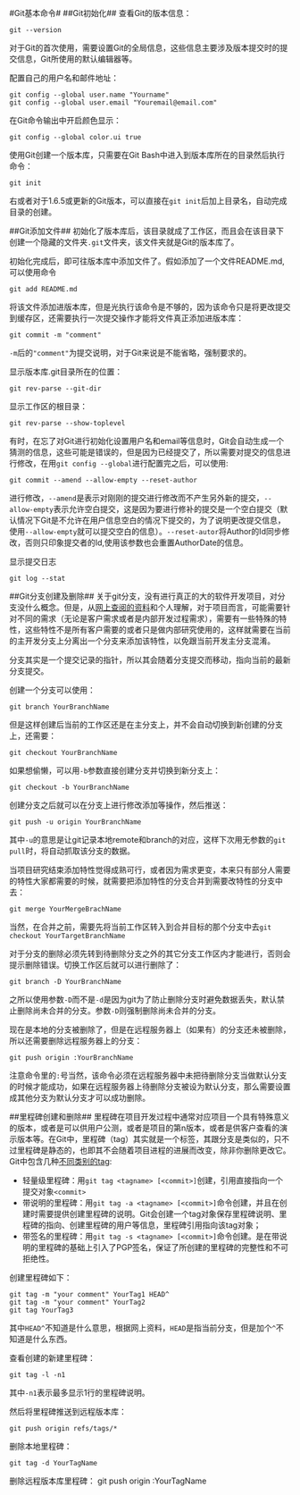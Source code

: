 #Git基本命令#
##Git初始化##
查看Git的版本信息：  

    git --version

对于Git的首次使用，需要设置Git的全局信息，这些信息主要涉及版本提交时的提交信息，Git所使用的默认编辑器等。

配置自己的用户名和邮件地址：

    git config --global user.name "Yourname"
    git config --global user.email "Youremail@email.com"
在Git命令输出中开启颜色显示：  

    git config --global color.ui true

使用Git创建一个版本库，只需要在Git Bash中进入到版本库所在的目录然后执行命令：

    git init

右或者对于1.6.5或更新的Git版本，可以直接在`git init`后加上目录名，自动完成目录的创建。

##Git添加文件##
初始化了版本库后，该目录就成了工作区，而且会在该目录下创建一个隐藏的文件夹`.git`文件夹，该文件夹就是Git的版本库了。

初始化完成后，即可往版本库中添加文件了。假如添加了一个文件README.md,可以使用命令

    git add README.md

将该文件添加进版本库，但是光执行该命令是不够的，因为该命令只是将更改提交到缓存区，还需要执行一次提交操作才能将文件真正添加进版本库：

    git commit -m "comment"

`-m`后的`"comment"`为提交说明，对于Git来说是不能省略，强制要求的。

显示版本库.git目录所在的位置：

    git rev-parse --git-dir

显示工作区的根目录：
    
    git rev-parse --show-toplevel

有时，在忘了对Git进行初始化设置用户名和email等信息时，Git会自动生成一个猜测的信息，这些可能是错误的，但是因为已经提交了，所以需要对提交的信息进行修改，在用`git config --global`进行配置完之后，可以使用:

    git commit --amend --allow-empty --reset-author

进行修改，`--amend`是表示对刚刚的提交进行修改而不产生另外新的提交，`--allow-empty`表示允许空白提交，这是因为要进行修补的提交是一个空白提交（默认情况下Git是不允许在用户信息空白的情况下提交的，为了说明更改提交信息，使用`--allow-empty`就可以提交空白的信息）。`--reset-autor`将Author的Id同步修改，否则只印象提交者的Id,使用该参数也会重置AuthorDate的信息。

显示提交日志  
    
    git log --stat


##Git分支创建及删除##
关于git分支，没有进行真正的大的软件开发项目，对分支没什么概念。但是，从[网上查阅的资料][1]和个人理解，对于项目而言，可能需要针对不同的需求（无论是客户需求或者是内部开发过程需求），需要有一些特殊的特性，这些特性不是所有客户需要的或者只是做内部研究使用的，这样就需要在当前的主开发分支上分离出一个分支来添加该特性，以免跟当前开发主分支混淆。

分支其实是一个提交记录的指针，所以其会随着分支提交而移动，指向当前的最新分支提交。

创建一个分支可以使用：

    git branch YourBranchName

但是这样创建后当前的工作区还是在主分支上，并不会自动切换到新创建的分支上，还需要：

    git checkout YourBranchName

如果想偷懒，可以用`-b`参数直接创建分支并切换到新分支上：

    git checkout -b YourBranchName

创建分支之后就可以在分支上进行修改添加等操作，然后推送：
    
    git push -u origin YourBranchName

其中`-u`的意思是让git记录本地remote和branch的对应，这样下次用无参数的`git pull`时，将自动抓取该分支的数据。

当项目研究结束添加特性觉得成熟可行，或者因为需求更变，本来只有部分人需要的特性大家都需要的时候，就需要把添加特性的分支合并到需要改特性的分支中去：

    git merge YourMergeBrachName

当然，在合并之前，需要先将当前工作区转入到合并目标的那个分支中去`git checkout YourTargetBranchName`

对于分支的删除必须先转到待删除分支之外的其它分支工作区内才能进行，否则会提示删除错误。切换工作区后就可以进行删除了：

    git branch -D YourBranchName

之所以使用参数`-D`而不是`-d`是因为git为了防止删除分支时避免数据丢失，默认禁止删除尚未合并的分支。参数`-D`则强制删除尚未合并的分支。

现在是本地的分支被删除了，但是在远程服务器上（如果有）的分支还未被删除，所以还需要删除远程服务器上的分支：
    
    git push origin :YourBranchName

注意命令里的`:`号当然，该命令必须在远程服务器中未把待删除分支当做默认分支的时候才能成功，如果在远程服务器上待删除分支被设为默认分支，那么需要设置成其他分支为默认分支才可以成功删除。

##里程碑创建和删除##
里程碑在项目开发过程中通常对应项目一个具有特殊意义的版本，或者是可以供用户公测，或者是项目的第n版本，或者是供客户查看的演示版本等。在Git中，里程碑（tag）其实就是一个标签，其跟分支是类似的，只不过里程碑是静态的，也即其不会随着项目进程的进展而改变，除非你删除更改它。Git中包含几种[不同类别的tag][2]:
  
* 轻量级里程碑：用`git tag <tagname> [<commit>]`创建，引用直接指向一个提交对象`<commit>`
* 带说明的里程碑：用`git tag -a <tagname> [<commit>]`命令创建，并且在创建时需要提供创建里程碑的说明。Git会创建一个tag对象保存里程碑说明、里程碑的指向、创建里程碑的用户等信息，里程碑引用指向该tag对象；
* 带签名的里程碑：用`git tag -s <tagname> [<commit>]`命令创建。是在带说明的里程碑的基础上引入了PGP签名，保证了所创建的里程碑的完整性和不可拒绝性。

创建里程碑如下：  

    git tag -m "your comment" YourTag1 HEAD^
    git tag -m "your comment" YourTag2
    git tag YourTag3

其中`HEAD^`不知道是什么意思，根据网上资料，`HEAD`是指当前分支，但是加个`^`不知道是什么东西。

查看创建的新建里程碑：

    git tag -l -n1

其中`-n1`表示最多显示1行的里程碑说明。

然后将里程碑推送到远程版本库：

    git push origin refs/tags/*

删除本地里程碑：

    git tag -d YourTagName

删除远程版本库里程碑：
    git push origin :YourTagName

[1]:http://www.open-open.com/lib/view/open1328069889514.html
[2]:http://www.worldhello.net/gotgithub/03-project-hosting/020-repo-operation.html
